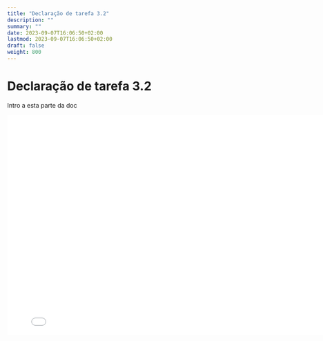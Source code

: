 ```yaml
---
title: "Declaração de tarefa 3.2"
description: ""
summary: ""
date: 2023-09-07T16:06:50+02:00
lastmod: 2023-09-07T16:06:50+02:00
draft: false
weight: 800
---
```


# Declaração de tarefa 3.2

Intro a esta parte da doc

<iframe src="../../../pdfs/Semana6.pdf" frameborder="0" width="800" height="510"></iframe>
